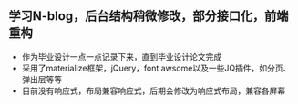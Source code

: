 学习N-blog，后台结构稍微修改，部分接口化，前端重构
----
* 作为毕业设计一点一点记录下来，直到毕业设计论文完成
* 采用了materialize框架，jQuery，font awsome以及一些JQ插件，如分页、弹出层等等
* 目前没有响应式，布局兼容响应式，后期会修改为响应式布局，兼容各屏幕


